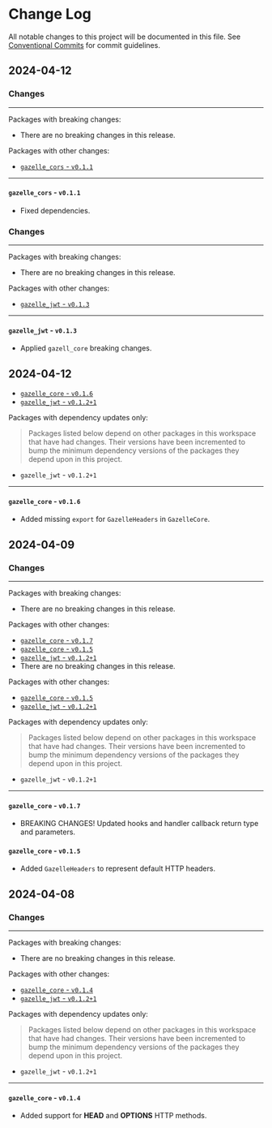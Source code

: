 # Change Log

All notable changes to this project will be documented in this file.
See [Conventional Commits](https://conventionalcommits.org) for commit guidelines.

## 2024-04-12

### Changes

---

Packages with breaking changes:

 - There are no breaking changes in this release.

Packages with other changes:

 - [`gazelle_cors` - `v0.1.1`](#gazelle_cors---v011)

---

#### `gazelle_cors` - `v0.1.1`

 - Fixed dependencies.


### Changes

---

Packages with breaking changes:

- There are no breaking changes in this release.

Packages with other changes:

- [`gazelle_jwt` - `v0.1.3`](#gazelle_jwt---v013)

---

#### `gazelle_jwt` - `v0.1.3`

- Applied `gazell_core` breaking changes.

## 2024-04-12

- [`gazelle_core` - `v0.1.6`](#gazelle_core---v016)
- [`gazelle_jwt` - `v0.1.2+1`](#gazelle_jwt---v0121)

Packages with dependency updates only:

> Packages listed below depend on other packages in this workspace that have had changes. Their versions have been incremented to bump the minimum dependency versions of the packages they depend upon in this project.

- `gazelle_jwt` - `v0.1.2+1`

---

#### `gazelle_core` - `v0.1.6`

- Added missing `export` for `GazelleHeaders` in `GazelleCore`.

## 2024-04-09

### Changes

---

Packages with breaking changes:

- There are no breaking changes in this release.

Packages with other changes:

- [`gazelle_core` - `v0.1.7`](#gazelle_core---v017)
- [`gazelle_core` - `v0.1.5`](#gazelle_core---v015)
- [`gazelle_jwt` - `v0.1.2+1`](#gazelle_jwt---v0121)
- There are no breaking changes in this release.

Packages with other changes:

- [`gazelle_core` - `v0.1.5`](#gazelle_core---v015)
- [`gazelle_jwt` - `v0.1.2+1`](#gazelle_jwt---v0121)

Packages with dependency updates only:

> Packages listed below depend on other packages in this workspace that have had changes. Their versions have been incremented to bump the minimum dependency versions of the packages they depend upon in this project.

- `gazelle_jwt` - `v0.1.2+1`

---

#### `gazelle_core` - `v0.1.7`

- BREAKING CHANGES! Updated hooks and handler callback return type and parameters.

#### `gazelle_core` - `v0.1.5`

- Added `GazelleHeaders` to represent default HTTP headers.

## 2024-04-08

### Changes

---

Packages with breaking changes:

- There are no breaking changes in this release.

Packages with other changes:

- [`gazelle_core` - `v0.1.4`](#gazelle_core---v014)
- [`gazelle_jwt` - `v0.1.2+1`](#gazelle_jwt---v0121)

Packages with dependency updates only:

> Packages listed below depend on other packages in this workspace that have had changes. Their versions have been incremented to bump the minimum dependency versions of the packages they depend upon in this project.

- `gazelle_jwt` - `v0.1.2+1`

---

#### `gazelle_core` - `v0.1.4`

- Added support for **HEAD** and **OPTIONS** HTTP methods.

